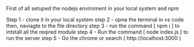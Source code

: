 First of all setuped the nodejs enviroment in your local system and npm

Step 1 - clone it in your local system
step 2 - opne the terminal in vs code then, naviagte to the file directory 
step 3 - run the command [ npm i ] to intstall all the reqired module
step 4 - Run the command [ node index.js ] to run the server 
step 5 - Go the chrome or search ( http://localhost:3000 ) 
